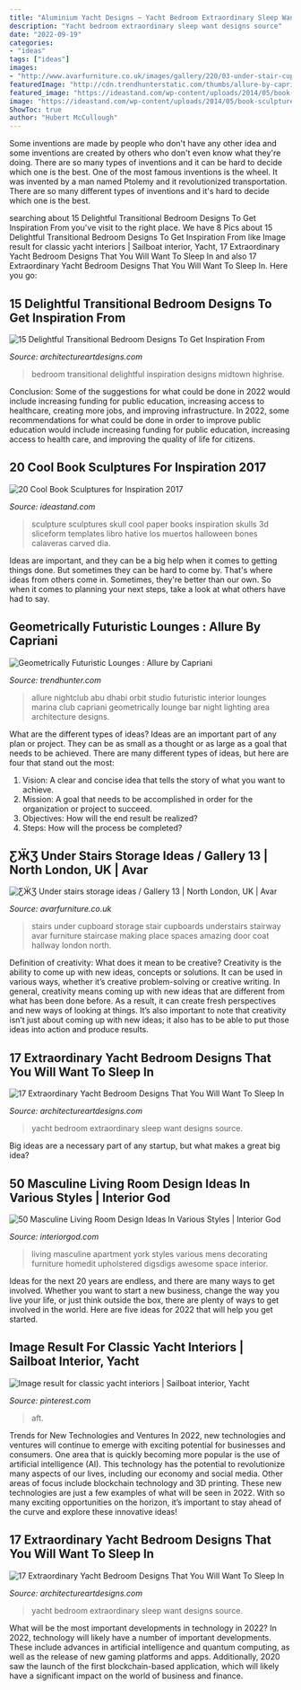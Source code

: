 ```yaml
---
title: "Aluminium Yacht Designs ~ Yacht Bedroom Extraordinary Sleep Want Designs Source"
description: "Yacht bedroom extraordinary sleep want designs source"
date: "2022-09-19"
categories:
- "ideas"
tags: ["ideas"]
images:
- "http://www.avarfurniture.co.uk/images/gallery/220/03-under-stair-cupboards.jpg"
featuredImage: "http://cdn.trendhunterstatic.com/thumbs/allure-by-capriani.jpeg"
featured_image: "https://ideastand.com/wp-content/uploads/2014/05/book-sculptures/5-book-sculpture.jpg"
image: "https://ideastand.com/wp-content/uploads/2014/05/book-sculptures/5-book-sculpture.jpg"
ShowToc: true
author: "Hubert McCullough"
---
```



Some inventions are made by people who don't have any other idea and some inventions are created by others who don't even know what they're doing. There are so many types of inventions and it can be hard to decide which one is the best. One of the most famous inventions is the wheel. It was invented by a man named Ptolemy and it revolutionized transportation. There are so many different types of inventions and it's hard to decide which one is the best.

	

		
searching about 15 Delightful Transitional Bedroom Designs To Get Inspiration From you've visit to the right place. We have 8 Pics about 15 Delightful Transitional Bedroom Designs To Get Inspiration From like Image result for classic yacht interiors | Sailboat interior, Yacht, 17 Extraordinary Yacht Bedroom Designs That You Will Want To Sleep In and also 17 Extraordinary Yacht Bedroom Designs That You Will Want To Sleep In. Here you go:
		
    
## 15 Delightful Transitional Bedroom Designs To Get Inspiration From

<img loading=lazy src="https://www.architectureartdesigns.com/wp-content/uploads/2015/04/15-Delightful-Transitional-Bedroom-Designs-To-Get-Inspiration-From-6-630x631.jpg" onerror="this.onerror=null;this.src='https://tse2.mm.bing.net/th?id=OIP.mqSfz26wmaNGzQ5banm65QHaHa&amp;pid=15.1';" alt="15 Delightful Transitional Bedroom Designs To Get Inspiration From">

_Source: architectureartdesigns.com_

>bedroom transitional delightful inspiration designs midtown highrise. 

	

Conclusion: Some of the suggestions for what could be done in 2022 would include increasing funding for public education, increasing access to healthcare, creating more jobs, and improving infrastructure.
In 2022, some recommendations for what could be done in order to improve public education would include increasing funding for public education, increasing access to health care, and improving the quality of life for citizens.

    
## 20 Cool Book Sculptures For Inspiration 2017

<img loading=lazy src="https://ideastand.com/wp-content/uploads/2014/05/book-sculptures/5-book-sculpture.jpg" onerror="this.onerror=null;this.src='https://tse4.mm.bing.net/th?id=OIP.KdW1DIJ2VtRMnNr49EZcsgHaLH&amp;pid=15.1';" alt="20 Cool Book Sculptures for Inspiration 2017">

_Source: ideastand.com_

>sculpture sculptures skull cool paper books inspiration skulls 3d sliceform templates libro hative los muertos halloween bones calaveras carved dia. 

	

Ideas are important, and they can be a big help when it comes to getting things done. But sometimes they can be hard to come by. That's where ideas from others come in. Sometimes, they're better than our own. So when it comes to planning your next steps, take a look at what others have had to say.

    
## Geometrically Futuristic Lounges : Allure By Capriani

<img loading=lazy src="http://cdn.trendhunterstatic.com/thumbs/allure-by-capriani.jpeg" onerror="this.onerror=null;this.src='https://tse4.mm.bing.net/th?id=OIP.fEYxMQaG0EKuaIHcqFw3agHaDL&amp;pid=15.1';" alt="Geometrically Futuristic Lounges : Allure by Capriani">

_Source: trendhunter.com_

>allure nightclub abu dhabi orbit studio futuristic interior lounges marina club capriani geometrically lounge bar night lighting area architecture designs. 

	

What are the different types of ideas?
Ideas are an important part of any plan or project. They can be as small as a thought or as large as a goal that needs to be achieved. There are many different types of ideas, but here are four that stand out the most: 
1) Vision: A clear and concise idea that tells the story of what you want to achieve.
2) Mission: A goal that needs to be accomplished in order for the organization or project to succeed.
3) Objectives: How will the end result be realized? 
4) Steps: How will the process be completed?

    
## ƸӜƷ Under Stairs Storage Ideas / Gallery 13 | North London, UK | Avar

<img loading=lazy src="http://www.avarfurniture.co.uk/images/gallery/220/03-under-stair-cupboards.jpg" onerror="this.onerror=null;this.src='https://tse1.mm.bing.net/th?id=OIP.9qmfQk1n34KriHKkviTQqwHaLH&amp;pid=15.1';" alt="ƸӜƷ Under stairs storage ideas / Gallery 13 | North London, UK | Avar">

_Source: avarfurniture.co.uk_

>stairs under cupboard storage stair cupboards understairs stairway avar furniture staircase making place spaces amazing door coat hallway london north. 

	

Definition of creativity: What does it mean to be creative?
Creativity is the ability to come up with new ideas, concepts or solutions. It can be used in various ways, whether it’s creative problem-solving or creative writing. In general, creativity means coming up with new ideas that are different from what has been done before. As a result, it can create fresh perspectives and new ways of looking at things. It’s also important to note that creativity isn’t just about coming up with new ideas; it also has to be able to put those ideas into action and produce results.

    
## 17 Extraordinary Yacht Bedroom Designs That You Will Want To Sleep In

<img loading=lazy src="http://www.architectureartdesigns.com/wp-content/uploads/2015/07/196-630x354.jpg" onerror="this.onerror=null;this.src='https://tse1.mm.bing.net/th?id=OIP.6y5Qv4v_dVdkx_55705LQgHaEK&amp;pid=15.1';" alt="17 Extraordinary Yacht Bedroom Designs That You Will Want To Sleep In">

_Source: architectureartdesigns.com_

>yacht bedroom extraordinary sleep want designs source. 

	

Big ideas are a necessary part of any startup, but what makes a great big idea? 

    
## 50 Masculine Living Room Design Ideas In Various Styles | Interior God

<img loading=lazy src="http://interiorgod.com/wp-content/uploads/2016/05/Masculine-apartment-living-room.jpg" onerror="this.onerror=null;this.src='https://tse2.mm.bing.net/th?id=OIP.ZGCZ4JnaSqlmB9ZdaW_FWAHaLG&amp;pid=15.1';" alt="50 Masculine Living Room Design Ideas In Various Styles | Interior God">

_Source: interiorgod.com_

>living masculine apartment york styles various mens decorating furniture homedit upholstered digsdigs awesome space interior. 

	

Ideas for the next 20 years are endless, and there are many ways to get involved. Whether you want to start a new business, change the way you live your life, or just think outside the box, there are plenty of ways to get involved in the world. Here are five ideas for 2022 that will help you get started.

    
## Image Result For Classic Yacht Interiors | Sailboat Interior, Yacht

<img loading=lazy src="https://i.pinimg.com/736x/07/cb/63/07cb63f51f75cd5358d84d629e60de6a--classic-yachts-yacht-interior.jpg" onerror="this.onerror=null;this.src='https://tse2.mm.bing.net/th?id=OIP.O7g8cN7RvwngYjlhpmybBAHaE7&amp;pid=15.1';" alt="Image result for classic yacht interiors | Sailboat interior, Yacht">

_Source: pinterest.com_

>aft. 

	

Trends for New Technologies and Ventures
In 2022, new technologies and ventures will continue to emerge with exciting potential for businesses and consumers. One area that is quickly becoming more popular is the use of artificial intelligence (AI). This technology has the potential to revolutionize many aspects of our lives, including our economy and social media. Other areas of focus include blockchain technology and 3D printing. These new technologies are just a few examples of what will be seen in 2022. With so many exciting opportunities on the horizon, it’s important to stay ahead of the curve and explore these innovative ideas!

    
## 17 Extraordinary Yacht Bedroom Designs That You Will Want To Sleep In

<img loading=lazy src="https://www.architectureartdesigns.com/wp-content/uploads/2015/07/1424-630x378.jpg" onerror="this.onerror=null;this.src='https://tse3.mm.bing.net/th?id=OIP.FUWrRXSS-Uw0JqVNQfkivgHaEc&amp;pid=15.1';" alt="17 Extraordinary Yacht Bedroom Designs That You Will Want To Sleep In">

_Source: architectureartdesigns.com_

>yacht bedroom extraordinary sleep want designs source. 

	

What will be the most important developments in technology in 2022?
In 2022, technology will likely have a number of important developments. These include advances in artificial intelligence and quantum computing, as well as the release of new gaming platforms and apps. Additionally, 2020 saw the launch of the first blockchain-based application, which will likely have a significant impact on the world of business and finance.

